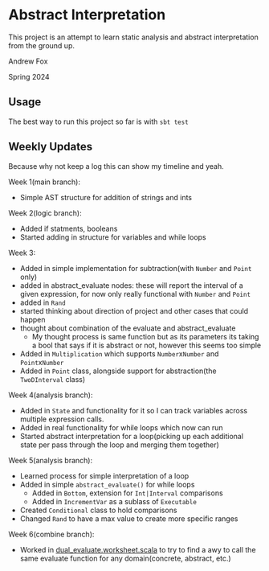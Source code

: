 # Abstract Interpretation

This project is an attempt to learn static analysis and abstract interpretation from the ground up.

Andrew Fox

Spring 2024

## Usage

The best way to run this project so far is with `sbt test`

## Weekly Updates

Because why not keep a log this can show my timeline and yeah.

Week 1(main branch):

- Simple AST structure for addition of strings and ints

Week 2(logic branch):

- Added if statments, booleans
- Started adding in structure for variables and while loops

Week 3:

- Added in simple implementation for subtraction(with `Number` and `Point` only)
- added in abstract_evaluate nodes: these will report the interval of a given expression, for now only really functional with `Number` and `Point`
- added in `Rand`
- started thinking about direction of project and other cases that could happen
- thought about combination of the evaluate and abstract_evaluate
  - My thought process is same function but as its parameters its taking a bool that says if it is abstract or not, however this seems too simple
- Added in `Multiplication` which supports `Number`x`Number` and `Point`x`Number`
- Added in `Point` class, alongside support for abstraction(the `TwoDInterval` class)

Week 4(analysis branch):

- Added in `State` and functionality for it so I can track variables across multiple expression calls.
- Added in real functionality for while loops which now can run
- Started abstract interpretation for a loop(picking up each additional state per pass through the loop and merging them together)

Week 5(analysis branch):

- Learned process for simple interpretation of a loop
- Added in simple `abstract_evaluate()` for while loops
  - Added in `Bottom`, extension for `Int|Interval` comparisons
  - Added in `IncrementVar` as a sublass of `Executable`
- Created `Conditional` class to hold comparisons
- Changed `Rand` to have a max value to create more specific ranges

Week 6(combine branch):

- Worked in [dual_evaluate.worksheet.scala](src/main/scala/dual_evaluate.worksheet.sc) to try to find a awy to call the same evaluate function for any domain(concrete, abstract, etc.)
